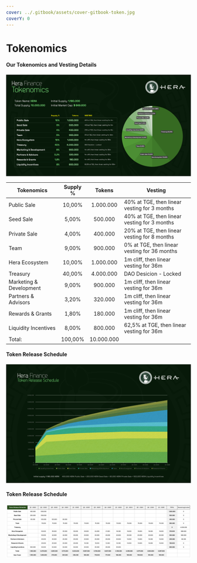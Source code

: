 ```yaml
---
cover: ../.gitbook/assets/cover-gitbook-token.jpg
coverY: 0
---
```


# Tokenomics

#### Our Tokenomics and Vesting Details <a href="#our-tokenomics-and-vesting-details" id="our-tokenomics-and-vesting-details"></a>

![](../.gitbook/assets/tokenomics-noprice.jpg)



| Tokenomics              | Supply % |   Tokens   | Vesting                                      |
| ----------------------- | :------: | :--------: | -------------------------------------------- |
| Public Sale             |  10,00%  |  1.000.000 | 40% at TGE, then linear vesting for 3 months |
| Seed Sale               |   5,00%  |   500.000  | 40% at TGE, then linear vesting for 3 months |
| Private Sale            |   4,00%  |   400.000  | 20% at TGE, then linear vesting for 8 months |
| Team                    |   9,00%  |   900.000  | 0% at TGE, then linear vesting for 36 months |
| Hera Ecosystem          |  10,00%  |  1.000.000 | 1m cliff, then linear vesting for 36m        |
| Treasury                |  40,00%  |  4.000.000 | DAO Desicion - Locked                        |
| Marketing & Development |   9,00%  |   900.000  | 1m cliff, then linear vesting for 36m        |
| Partners & Advisors     |   3,20%  |   320.000  | 1m cliff, then linear vesting for 36m        |
| Rewards & Grants        |   1,80%  |   180.000  | 1m cliff, then linear vesting for 36m        |
| Liquidity Incentives    |   8,00%  |   800.000  | 62,5% at TGE, then linear vesting for 36m    |
| Total:                  |  100,00% | 10.000.000 |                                              |

####

#### Token Release Schedule

![](../.gitbook/assets/TokenReleaseSchedule.jpg)

#### Token Release Schedule

![](../.gitbook/assets/sheet-release.jpg)
